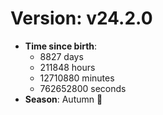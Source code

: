 # Version: v24.2.0
- **Time since birth**:
  - 8827 days
  - 211848 hours
  - 12710880 minutes
  - 762652800 seconds
- **Season**: Autumn 🍁
